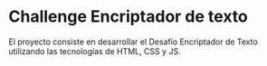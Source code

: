 <h1>Challenge Encriptador de texto</h1>

El proyecto consiste en desarrollar el Desafío Encriptador de Texto utilizando las tecnologías de HTML, CSS y JS.
